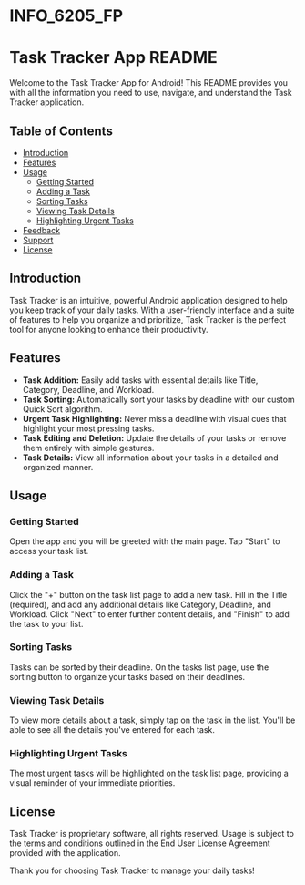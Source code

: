 # INFO_6205_FP
# Task Tracker App README

Welcome to the Task Tracker App for Android! This README provides you with all the information you need to use, navigate, and understand the Task Tracker application.

## Table of Contents
- [Introduction](#introduction)
- [Features](#features)
- [Usage](#usage)
  - [Getting Started](#getting-started)
  - [Adding a Task](#adding-a-task)
  - [Sorting Tasks](#sorting-tasks)
  - [Viewing Task Details](#viewing-task-details)
  - [Highlighting Urgent Tasks](#highlighting-urgent-tasks)
- [Feedback](#feedback)
- [Support](#support)
- [License](#license)

## Introduction

Task Tracker is an intuitive, powerful Android application designed to help you keep track of your daily tasks. With a user-friendly interface and a suite of features to help you organize and prioritize, Task Tracker is the perfect tool for anyone looking to enhance their productivity.

## Features

- **Task Addition:** Easily add tasks with essential details like Title, Category, Deadline, and Workload.
- **Task Sorting:** Automatically sort your tasks by deadline with our custom Quick Sort algorithm.
- **Urgent Task Highlighting:** Never miss a deadline with visual cues that highlight your most pressing tasks.
- **Task Editing and Deletion:** Update the details of your tasks or remove them entirely with simple gestures.
- **Task Details:** View all information about your tasks in a detailed and organized manner.


## Usage

### Getting Started

Open the app and you will be greeted with the main page. Tap "Start" to access your task list.

### Adding a Task

Click the "+" button on the task list page to add a new task. Fill in the Title (required), and add any additional details like Category, Deadline, and Workload. Click "Next" to enter further content details, and "Finish" to add the task to your list.

### Sorting Tasks

Tasks can be sorted by their deadline. On the tasks list page, use the sorting button to organize your tasks based on their deadlines.

### Viewing Task Details

To view more details about a task, simply tap on the task in the list. You'll be able to see all the details you've entered for each task.

### Highlighting Urgent Tasks

The most urgent tasks will be highlighted on the task list page, providing a visual reminder of your immediate priorities.


## License

Task Tracker is proprietary software, all rights reserved. Usage is subject to the terms and conditions outlined in the End User License Agreement provided with the application.

Thank you for choosing Task Tracker to manage your daily tasks!

